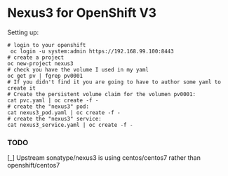 # Nexus3 for OpenShift V3

Setting up: 

```
# login to your openshift 
 oc login -u system:admin https://192.168.99.100:8443
# create a project
oc new-project nexus3
# check you have the volume I used in my yaml
oc get pv | fgrep pv0001
# If you didn't find it you are going to have to author some yaml to create it
# Create the persistent volume claim for the volumen pv0001:
cat pvc.yaml | oc create -f -
# create the "nexus3" pod:
cat nexus3_pod.yaml | oc create -f -
# create the "nexus3" service:
cat nexus3_service.yaml | oc create -f -
```

### TODO 

[_] Upstream sonatype/nexus3 is using centos/centos7 rather than openshift/centos7